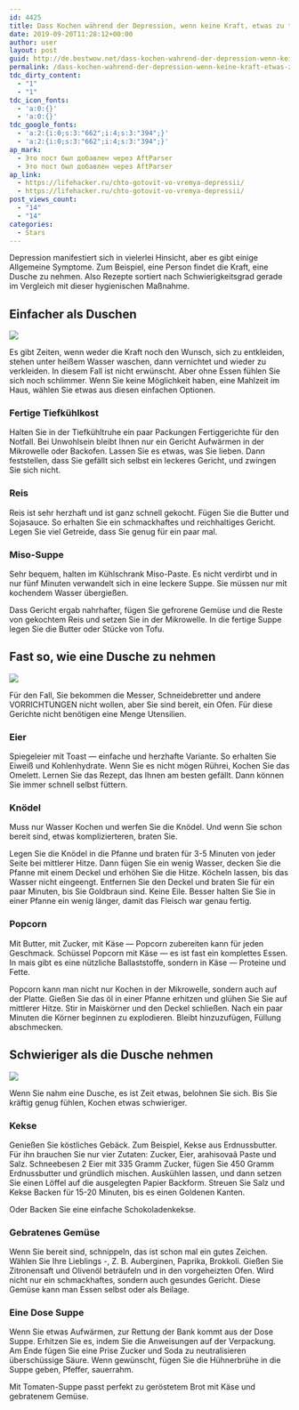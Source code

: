 ```yaml
---
id: 4425
title: Dass Kochen während der Depression, wenn keine Kraft, etwas zu tun
date: 2019-09-20T11:28:12+00:00
author: user
layout: post
guid: http://de.bestwow.net/dass-kochen-wahrend-der-depression-wenn-keine-kraft-etwas-zu-tun/
permalink: /dass-kochen-wahrend-der-depression-wenn-keine-kraft-etwas-zu-tun/
tdc_dirty_content:
  - "1"
  - "1"
tdc_icon_fonts:
  - 'a:0:{}'
  - 'a:0:{}'
tdc_google_fonts:
  - 'a:2:{i:0;s:3:"662";i:4;s:3:"394";}'
  - 'a:2:{i:0;s:3:"662";i:4;s:3:"394";}'
ap_mark:
  - Это пост был добавлен через AftParser
  - Это пост был добавлен через AftParser
ap_link:
  - https://lifehacker.ru/chto-gotovit-vo-vremya-depressii/
  - https://lifehacker.ru/chto-gotovit-vo-vremya-depressii/
post_views_count:
  - "14"
  - "14"
categories:
  - Stars
---
```

Depression manifestiert sich in vielerlei Hinsicht, aber es gibt einige Allgemeine Symptome. Zum Beispiel, eine Person findet die Kraft, eine Dusche zu nehmen. Also Rezepte sortiert nach Schwierigkeitsgrad gerade im Vergleich mit dieser hygienischen Maßnahme.

## Einfacher als Duschen

![](http://de.bestwow.net/wp-content/uploads/2019/09/chto-gotovit-vo-vremya-depressii-esli-net-sil-nichego-delat-1.jpg) 

Es gibt Zeiten, wenn weder die Kraft noch den Wunsch, sich zu entkleiden, stehen unter heißem Wasser waschen, dann vernichtet und wieder zu verkleiden. In diesem Fall ist nicht erwünscht. Aber ohne Essen fühlen Sie sich noch schlimmer. Wenn Sie keine Möglichkeit haben, eine Mahlzeit im Haus, wählen Sie etwas aus diesen einfachen Optionen.

### Fertige Tiefkühlkost

Halten Sie in der Tiefkühltruhe ein paar Packungen Fertiggerichte für den Notfall. Bei Unwohlsein bleibt Ihnen nur ein Gericht Aufwärmen in der Mikrowelle oder Backofen. Lassen Sie es etwas, was Sie lieben. Dann feststellen, dass Sie gefällt sich selbst ein leckeres Gericht, und zwingen Sie sich nicht.

### Reis

Reis ist sehr herzhaft und ist ganz schnell gekocht. Fügen Sie die Butter und Sojasauce. So erhalten Sie ein schmackhaftes und reichhaltiges Gericht. Legen Sie viel Getreide, dass Sie genug für ein paar mal.

### Miso-Suppe

Sehr bequem, halten im Kühlschrank Miso-Paste. Es nicht verdirbt und in nur fünf Minuten verwandelt sich in eine leckere Suppe. Sie müssen nur mit kochendem Wasser übergießen.

Dass Gericht ergab nahrhafter, fügen Sie gefrorene Gemüse und die Reste von gekochtem Reis und setzen Sie in der Mikrowelle. In die fertige Suppe legen Sie die Butter oder Stücke von Tofu.

## Fast so, wie eine Dusche zu nehmen

![](http://de.bestwow.net/wp-content/uploads/2019/09/chto-gotovit-vo-vremya-depressii-esli-net-sil-nichego-delat-2.jpg) 

Für den Fall, Sie bekommen die Messer, Schneidebretter und andere VORRICHTUNGEN nicht wollen, aber Sie sind bereit, ein Ofen. Für diese Gerichte nicht benötigen eine Menge Utensilien.

### Eier

Spiegeleier mit Toast — einfache und herzhafte Variante. So erhalten Sie Eiweiß und Kohlenhydrate. Wenn Sie es nicht mögen Rührei, Kochen Sie das Omelett. Lernen Sie das Rezept, das Ihnen am besten gefällt. Dann können Sie immer schnell selbst füttern.

### Knödel

Muss nur Wasser Kochen und werfen Sie die Knödel. Und wenn Sie schon bereit sind, etwas komplizierteren, braten Sie.

Legen Sie die Knödel in die Pfanne und braten für 3-5 Minuten von jeder Seite bei mittlerer Hitze. Dann fügen Sie ein wenig Wasser, decken Sie die Pfanne mit einem Deckel und erhöhen Sie die Hitze. Köcheln lassen, bis das Wasser nicht eingeengt. Entfernen Sie den Deckel und braten Sie für ein paar Minuten, bis Sie Goldbraun sind. Keine Eile. Besser halten Sie Sie in einer Pfanne ein wenig länger, damit das Fleisch war genau fertig.

### Popcorn

Mit Butter, mit Zucker, mit Käse — Popcorn zubereiten kann für jeden Geschmack. Schüssel Popcorn mit Käse — es ist fast ein komplettes Essen. In mais gibt es eine nützliche Ballaststoffe, sondern in Käse — Proteine und Fette.

Popcorn kann man nicht nur Kochen in der Mikrowelle, sondern auch auf der Platte. Gießen Sie das öl in einer Pfanne erhitzen und glühen Sie Sie auf mittlerer Hitze. Stir in Maiskörner und den Deckel schließen. Nach ein paar Minuten die Körner beginnen zu explodieren. Bleibt hinzuzufügen, Füllung abschmecken.

## Schwieriger als die Dusche nehmen

![](http://de.bestwow.net/wp-content/uploads/2019/09/chto-gotovit-vo-vremya-depressii-esli-net-sil-nichego-delat-3.jpg) 

Wenn Sie nahm eine Dusche, es ist Zeit etwas, belohnen Sie sich. Bis Sie kräftig genug fühlen, Kochen etwas schwieriger.

### Kekse

Genießen Sie köstliches Gebäck. Zum Beispiel, Kekse aus Erdnussbutter. Für ihn brauchen Sie nur vier Zutaten: Zucker, Eier, arahisovaâ Paste und Salz. Schneebesen 2 Eier mit 335 Gramm Zucker, fügen Sie 450 Gramm Erdnussbutter und gründlich mischen. Auskühlen lassen, und dann setzen Sie einen Löffel auf die ausgelegten Papier Backform. Streuen Sie Salz und Kekse Backen für 15-20 Minuten, bis es einen Goldenen Kanten.

Oder Backen Sie eine einfache Schokoladenkekse.

### Gebratenes Gemüse

Wenn Sie bereit sind, schnippeln, das ist schon mal ein gutes Zeichen. Wählen Sie Ihre Lieblings -, Z. B. Auberginen, Paprika, Brokkoli. Gießen Sie Zitronensaft und Olivenöl beträufeln und in den vorgeheizten Ofen. Wird nicht nur ein schmackhaftes, sondern auch gesundes Gericht. Diese Gemüse kann man Essen selbst oder als Beilage.

### Eine Dose Suppe

Wenn Sie etwas Aufwärmen, zur Rettung der Bank kommt aus der Dose Suppe. Erhitzen Sie es, indem Sie die Anweisungen auf der Verpackung. Am Ende fügen Sie eine Prise Zucker und Soda zu neutralisieren überschüssige Säure. Wenn gewünscht, fügen Sie die Hühnerbrühe in die Suppe geben, Pfeffer, sauerrahm.

Mit Tomaten-Suppe passt perfekt zu geröstetem Brot mit Käse und gebratenem Gemüse.